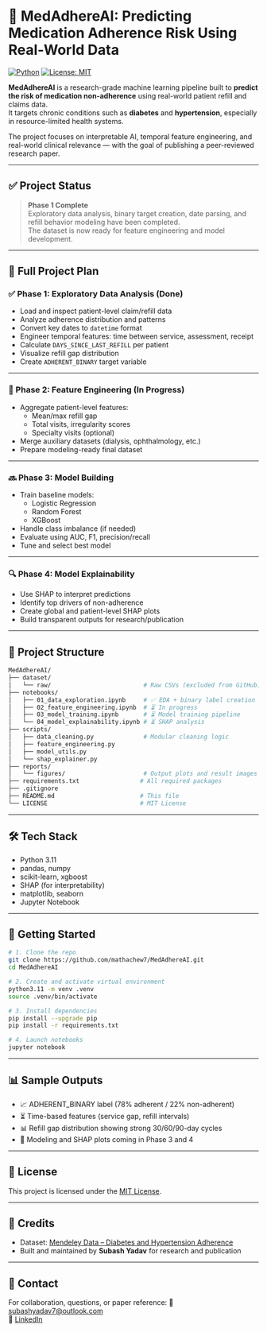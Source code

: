 # 🧠 MedAdhereAI: Predicting Medication Adherence Risk Using Real-World Data

[![Python](https://img.shields.io/badge/Python-3.11-blue.svg)](https://www.python.org/downloads/release/python-3110/)
[![License: MIT](https://img.shields.io/badge/License-MIT-yellow.svg)](https://opensource.org/licenses/MIT)

**MedAdhereAI** is a research-grade machine learning pipeline built to **predict the risk of medication non-adherence** using real-world patient refill and claims data.  
It targets chronic conditions such as **diabetes** and **hypertension**, especially in resource-limited health systems.

The project focuses on interpretable AI, temporal feature engineering, and real-world clinical relevance — with the goal of publishing a peer-reviewed research paper.

---

## ✅ Project Status

> **Phase 1 Complete**  
Exploratory data analysis, binary target creation, date parsing, and refill behavior modeling have been completed.  
The dataset is now ready for feature engineering and model development.

---

## 📌 Full Project Plan

### ✅ Phase 1: Exploratory Data Analysis (Done)
- Load and inspect patient-level claim/refill data
- Analyze adherence distribution and patterns
- Convert key dates to `datetime` format
- Engineer temporal features: time between service, assessment, receipt
- Calculate `DAYS_SINCE_LAST_REFILL` per patient
- Visualize refill gap distribution
- Create `ADHERENT_BINARY` target variable

---

### 🚧 Phase 2: Feature Engineering (In Progress)
- Aggregate patient-level features:
  - Mean/max refill gap
  - Total visits, irregularity scores
  - Specialty visits (optional)
- Merge auxiliary datasets (dialysis, ophthalmology, etc.)
- Prepare modeling-ready final dataset

---

### 🔜 Phase 3: Model Building
- Train baseline models:
  - Logistic Regression
  - Random Forest
  - XGBoost
- Handle class imbalance (if needed)
- Evaluate using AUC, F1, precision/recall
- Tune and select best model

---

### 🔍 Phase 4: Model Explainability
- Use SHAP to interpret predictions
- Identify top drivers of non-adherence
- Create global and patient-level SHAP plots
- Build transparent outputs for research/publication

---

## 📁 Project Structure

```bash
MedAdhereAI/
├── dataset/
│   └── raw/                          # Raw CSVs (excluded from GitHub)
├── notebooks/
│   ├── 01_data_exploration.ipynb     # ✅ EDA + binary label creation
│   ├── 02_feature_engineering.ipynb  # ⏳ In progress
│   ├── 03_model_training.ipynb       # ⏳ Model training pipeline
│   └── 04_model_explainability.ipynb # ⏳ SHAP analysis
├── scripts/
│   ├── data_cleaning.py              # Modular cleaning logic
│   ├── feature_engineering.py
│   ├── model_utils.py
│   └── shap_explainer.py
├── reports/
│   └── figures/                      # Output plots and result images
├── requirements.txt                 # All required packages
├── .gitignore
├── README.md                        # This file
└── LICENSE                          # MIT License
```

---

## 🛠️ Tech Stack

- Python 3.11
- pandas, numpy
- scikit-learn, xgboost
- SHAP (for interpretability)
- matplotlib, seaborn
- Jupyter Notebook

---

## 🚀 Getting Started

```bash
# 1. Clone the repo
git clone https://github.com/mathachew7/MedAdhereAI.git
cd MedAdhereAI

# 2. Create and activate virtual environment
python3.11 -m venv .venv
source .venv/bin/activate

# 3. Install dependencies
pip install --upgrade pip
pip install -r requirements.txt

# 4. Launch notebooks
jupyter notebook
```

---

## 📊 Sample Outputs

- 📈 ADHERENT_BINARY label (78% adherent / 22% non-adherent)
- ⏳ Time-based features (service gap, refill intervals)
- 📊 Refill gap distribution showing strong 30/60/90-day cycles
- 🧠 Modeling and SHAP plots coming in Phase 3 and 4

---

## 📄 License

This project is licensed under the [MIT License](LICENSE).

---

## 🙌 Credits

- Dataset: [Mendeley Data – Diabetes and Hypertension Adherence](https://data.mendeley.com/datasets/zkp7sbbx64/2)
- Built and maintained by **Subash Yadav** for research and publication

---

## 💬 Contact

For collaboration, questions, or paper reference:
📧 subashyadav7@outlook.com  
🔗 [LinkedIn](https://www.linkedin.com/in/mathachew7)
